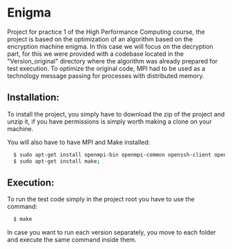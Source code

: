 # Enigma

Project for practice 1 of the High Performance Computing course,
the project is based on the optimization of an algorithm based on the encryption machine
enigma. In this case we will focus on the decryption part, for this we were provided with
a codebase located in the "Version_original" directory where the algorithm was already prepared
for test execution. To optimize the original code, MPI had to be used as a technology
message passing for processes with distributed memory.

## Installation:

To install the project, you simply have to download the zip of the project and unzip it, if you have
permissions is simply worth making a clone on your machine.

You will also have to have MPI and Make installed:
```bash
  $ sudo apt-get install openmpi-bin openmpi-common openssh-client openssh-server libopenmpi1.3 libopenmpi-dbg libopenmpi-dev;
  $ sudo apt-get install make;
```
## Execution:

To run the test code simply in the project root you have to use the command:

```bash
  $ make
```

In case you want to run each version separately, you move to each folder and execute the same command inside them.